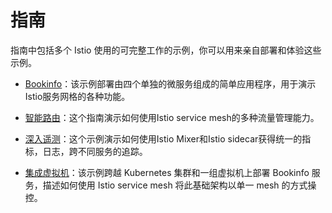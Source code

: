 # 指南

指南中包括多个 Istio 使用的可完整工作的示例，你可以用来亲自部署和体验这些示例。

- [Bookinfo](bookinfo.md)：该示例部署由四个单独的微服务组成的简单应用程序，用于演示Istio服务网格的各种功能。

- [智能路由](intelligent-routing.md)：这个指南演示如何使用Istio service mesh的多种流量管理能力。

- [深入遥测](telemetry.md)：这个示例演示如何使用Istio Mixer和Istio sidecar获得统一的指标，日志，跨不同服务的追踪。

- [集成虚拟机](integrating-vms.md)：该示例跨越 Kubernetes 集群和一组虚拟机上部署 Bookinfo 服务，描述如何使用 Istio service mesh 将此基础架构以单一 mesh 的方式操控。